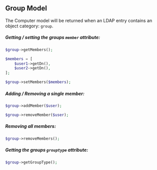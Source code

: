 ## Group Model

The Computer model will be returned when an LDAP entry contains an object category: `group`.

##### Getting / setting the groups `member` attribute:

```php
$group->getMembers();

$members = [
    $user1->getDn(),
    $user2->getDn(),
];

$group->setMembers($members);
```
    
##### Adding / Removing a single member:

```php
$group->addMember($user);

$group->removeMember($user);
```
    
##### Removing all members:

```php
$group->removeMembers();
```
    
##### Getting the groups `grouptype` attribute:

```php
$group->getGroupType();
```
